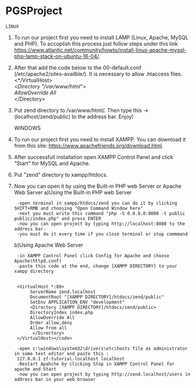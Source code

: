 # PGSProject

	LINUX
1. To run our project first you need to install LAMP (Linux, Apache, MySQL and PHP). To accoplish this process just follow  steps under this link https://www.atlantic.net/community/howto/install-linux-apache-mysql-php-lamp-stack-on-ubuntu-16-04/.

2. After that add the code below to the 00-default.conf (/etc/apache2/sites-availble/). It is necessary to allow .htaccess files.
	<br>
  <*/VirtualHost>
	<br>
  <*Directory "/var/www/html">
	<br>
    AllowOverride All
	<br>
  <*/Directory>

3. Put zend directory to /var/www/html/. Then type this -> (localhost/zend/public) to the address bar. Enjoy!
  
	WINDOWS	
1. To run our project first you need to install XAMPP. You can download it from this site: https://www.apachefriends.org/download.html.

2. After successfull installation open XAMPP Control Panel and click "Start" for MySQL and Apache.

3. Put "zend" directory to  xampp/htdocs.

4. Now you can open it by using the Built-in PHP web Server or Apache Web Server
	a)Using the Built-in PHP web Server
		
		-open terminal in xampp/htdocs/zend you can do it by clicking SHIFT+RMB and choosing "Open Command Window here"
		-next you must write this command "php -S 0.0.0.0:8080 -t public public/index.php" and press ENTER
		-now you can open project by typing http://localhost:8080 to the address bar.
		-you must do it every time if you close terminal or stop commmand
	
	b)Using Apache Web Server
	
	
		-in XAMPP Control Panel click Config for Apache and choose Apache(httpd.conf)
		-paste this code at the end, change [XAMPP DIRECTORY] to your xampp directory
		

		<VirtualHost *:80>
		     ServerName zend.localhost
		     DocumentRoot "[XAMPP DIRECTORY]/htdocs/zend/public"
		     SetEnv APPLICATION_ENV "development"
		     <Directory [XAMPP DIRECTORY]/htdocs/zend/public>
			 DirectoryIndex index.php
			 AllowOverride All
			 Order allow,deny
			 Allow from all
			  </Directory>
		</VirtualHost></code>
 
 		-open c:\windows\system32\drivers\etc\hosts file as administrator in some text editor and paste this :
		127.0.0.1 zf-tutorial.localhost localhost
		-Restart Apahche by clicking Stop in XAMPP Control Panel for apache and Start
		-now you can open project by typing http://zend.localhost/users in address bar in your web browser 
